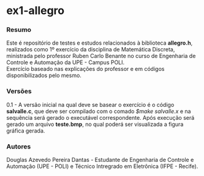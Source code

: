 # ex1-allegro

### Resumo
Este é repositório de testes e estudos relacionados à biblioteca **allegro.h**, realizados como 1º exercício da disciplina de Matemática Discreta, ministrada pelo professor Ruben Carlo Benante no curso de Engenharia de Controle e Automação da UPE - Campus POLI.  
Exercício baseado nas explicações do professor e em códigos disponibilizados pelo mesmo.

### Versões
0.1 - A versão inicial na qual deve se basear o exercício é o código **salvalle.c**, que deve ser compilado com o comado *$make salvalle.x* e na sequência será gerado o executável correspondente. Após execução será gerado um arquivo **teste.bmp**, no qual poderá ser visualizada a figura gráfica gerada.

### Autores
Douglas Azevedo Pereira Dantas - Estudante de Engenharia de Controle e Automação (UPE - POLI) e Técnico Intregrado em Eletrônica (IFPE - Recife).

